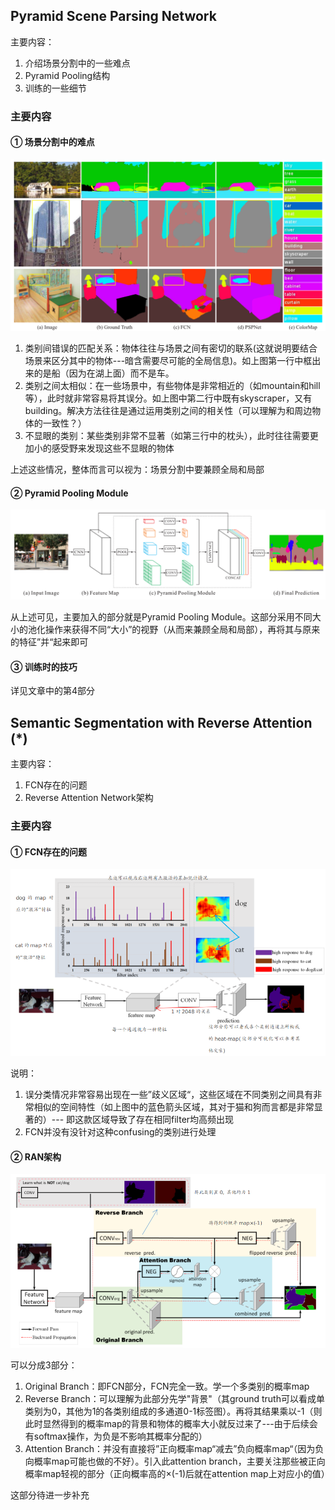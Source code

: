 ## Pyramid Scene Parsing Network

主要内容：

1. 介绍场景分割中的一些难点
2. Pyramid Pooling结构
3. 训练的一些细节

### 主要内容

#### ① 场景分割中的难点

![](./png/img1.png)

1. 类别间错误的匹配关系：物体往往与场景之间有密切的联系(这就说明要结合场景来区分其中的物体---暗含需要尽可能的全局信息)。如上图第一行中框出来的是船（因为在湖上面）而不是车。
2. 类别之间太相似：在一些场景中，有些物体是非常相近的（如mountain和hill等），此时就非常容易将其误分。如上图中第二行中既有skyscraper，又有building。解决方法往往是通过运用类别之间的相关性（可以理解为和周边物体的一致性？）
3. 不显眼的类别：某些类别非常不显著（如第三行中的枕头），此时往往需要更加小的感受野来发现这些不显眼的物体

上述这些情况，整体而言可以视为：场景分割中要兼顾全局和局部

#### ② Pyramid Pooling Module

![](./png/img2.png)

从上述可见，主要加入的部分就是Pyramid Pooling Module。这部分采用不同大小的池化操作来获得不同“大小”的视野（从而来兼顾全局和局部），再将其与原来的特征”并“起来即可

#### ③ 训练时的技巧 

详见文章中的第4部分

## Semantic Segmentation with Reverse Attention (*)

主要内容：

1. FCN存在的问题
2. Reverse Attention Network架构

### 主要内容

#### ① FCN存在的问题

![](./png/img3.png)

说明：

1. 误分类情况非常容易出现在一些”歧义区域“，这些区域在不同类别之间具有非常相似的空间特性（如上图中的蓝色箭头区域，其对于猫和狗而言都是非常显著的）--- 即这款区域导致了存在相同filter均高频出现
2. FCN并没有没针对这种confusing的类别进行处理

#### ② RAN架构

![](./png/img4.png)

可以分成3部分：

1. Original Branch：即FCN部分，FCN完全一致。学一个多类别的概率map
2. Reverse Branch：可以理解为此部分先学"背景"（其ground truth可以看成单类别为0，其他为1的各类别组成的多通道0-1标签图）。再将其结果乘以-1（则此时显然得到的概率map的背景和物体的概率大小就反过来了---由于后续会有softmax操作，为负是不影响其概率分配的）
3. Attention Branch：并没有直接将”正向概率map“减去”负向概率map“（因为负向概率map可能也做的不好）。引入此attention branch，主要关注那些被正向概率map轻视的部分（正向概率高的×(-1)后就在attention map上对应小的值）

这部分待进一步补充